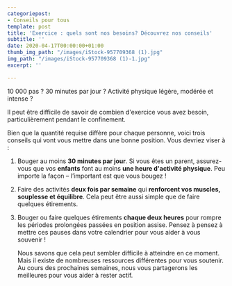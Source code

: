 ```yaml
---
categoriepost:
- Conseils pour tous
template: post
title: 'Exercice : quels sont nos besoins? Découvrez nos conseils'
subtitle: ''
date: 2020-04-17T00:00:00+01:00
thumb_img_path: "/images/iStock-957709368 (1).jpg"
img_path: "/images/iStock-957709368 (1)-1.jpg"
excerpt: ''

---
```

10 000 pas ? 30 minutes par jour ? Activité physique légère, modérée et intense ? 

Il peut être difficile de savoir de combien d'exercice vous avez besoin, particulièrement pendant le confinement. 

Bien que la quantité requise diffère pour chaque personne, voici trois conseils qui vont vous mettre dans une bonne position. Vous devriez viser à :

1. Bouger au moins **30 minutes par jour**. Si vous êtes un parent, assurez-vous que vos **enfants** font au moins **une heure d'activité physique**. Peu importe la façon – l’important est que vous bougez ! 
2. Faire des activités **deux fois par semaine** qui **renforcent vos muscles, souplesse et équilibre**. Cela peut être aussi simple que de faire quelques étirements. 
3. Bouger ou faire quelques étirements **chaque deux heures** pour rompre les périodes prolongées passées en position assise. Pensez à pensez à mettre ces pauses dans votre calendrier pour vous aider à vous souvenir ! 

   Nous savons que cela peut sembler difficile à atteindre en ce moment. Mais il existe de nombreuses ressources différentes pour vous soutenir. Au cours des prochaines semaines, nous vous partagerons les meilleures pour vous aider à rester actif.